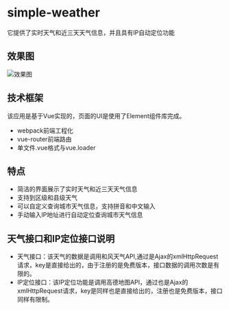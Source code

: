 # simple-weather
它提供了实时天气和近三天天气信息，并且具有IP自动定位功能

## 效果图
![效果图](http://pdi3m4use.bkt.clouddn.com/weatherforecast.png)

## 技术框架
该应用是基于Vue实现的，页面的UI是使用了Element组件库完成。
* webpack前端工程化
* vue-router前端路由
* 单文件.vue格式与vue.loader

## 特点
* 简洁的界面展示了实时天气和近三天天气信息
* 支持到区级和县级天气
* 可以自定义查询城市天气信息，支持拼音和中文输入
* 手动输入IP地址进行自动定位查询城市天气信息

## 天气接口和IP定位接口说明
* 天气接口：该天气的数据是调用和风天气API,通过是Ajax的xmlHttpRequest请求，key是直接给出的，由于注册的是免费版本，接口数据的调用次数是有限的。
* IP定位接口：该IP定位功能是调用高德地图API，通过也是Ajax的xmlHttpRequest请求，key是同样也是直接给出的，注册也是免费版本，接口同样有限制。

